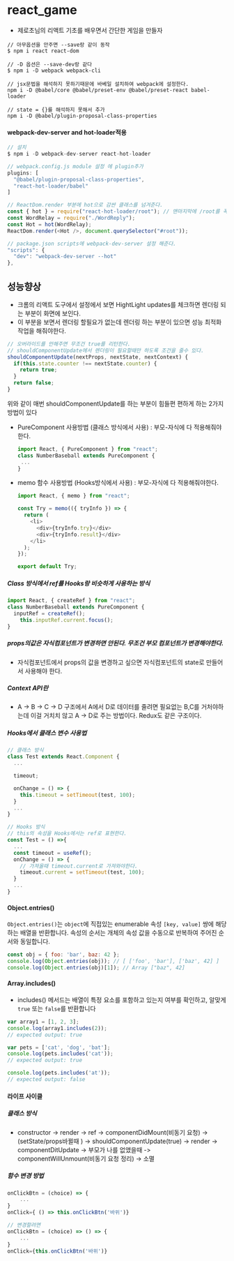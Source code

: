 # react_game

- 제로초님의 리액트 기초를 배우면서 간단한 게임을 만들자

```shell
// 아무옵션을 안주면 --save랑 같이 동작
$ npm i react react-dom

// -D 옵션은 --save-dev랑 같다
$ npm i -D webpack webpack-cli

// jsx문법을 해석하지 못하기때문에 바베일 설치하여 webpack에 설정한다.
npm i -D @babel/core @babel/preset-env @babel/preset-react babel-loader

// state = {}를 해석하지 못해서 추가
npm i -D @babel/plugin-proposal-class-properties
```

#### webpack-dev-server and hot-loader적용

```javascript
// 설치
$ npm i -D webpack-dev-server react-hot-loader

// webpack.config.js module 설정 에 plugin추가
plugins: [
  "@babel/plugin-proposal-class-properties",
  "react-hot-loader/babel"
]

// ReactDom.render 부분에 hot으로 감싼 클래스를 넘겨준다.
const { hot } = require("react-hot-loader/root"); // 맨마지막에 /root를 꼭붙여야 한다.
const WordRelay = require("./WordReply");
const Hot = hot(WordRelay);
ReactDom.render(<Hot />, document.querySelector("#root"));

// package.json scripts에 webpack-dev-server 설정 해준다.
"scripts": {
  "dev": "webpack-dev-server --hot"
},

```

## 성능향상

- 크롬의 리액트 도구에서 설정에서 보면 HightLight updates를 체크하면 렌더링 되는 부분이 화면에 보인다.
- 이 부분을 보면서 렌더링 할필요가 없는데 렌더링 하는 부분이 있으면 성능 최적화 작업을 해줘야한다.

```javascript
// 오버라이드를 안해주면 무조건 true를 리턴한다.
// shouldComponentUpdate에서 렌더링이 필요할때만 하도록 조건을 줄수 있다.
shouldComponentUpdate(nextProps, nextState, nextContext) {
  if(this.state.counter !== nextState.counter) {
    return true;
  }
  return false;
}
```

위와 같이 매번 shouldComponentUpdate를 하는 부분이 힘들편 편하게 하는 2가지 방법이 있다

- PureComponent 사용방법 (클래스 방식에서 사용) : 부모-자식에 다 적용해줘야한다.

  ```javascript
  import React, { PureComponent } from "react";
  class NumberBaseball extends PureComponent {
   ...
  }
  ```

- memo 함수 사용방법 (Hooks방식에서 사용) : 부모-자식에 다 적용해줘야한다.

  ```javascript
  import React, { memo } from "react";

  const Try = memo(({ tryInfo }) => {
    return (
      <li>
        <div>{tryInfo.try}</div>
        <div>{tryInfo.result}</div>
      </li>
    );
  });

  export default Try;
  ```

##### Class 방식에서 ref를 Hooks랑 비슷하게 사용하는 방식

```javascript
import React, { createRef } from "react";
class NumberBaseball extends PureComponent {
  inputRef = createRef();
	this.inputRef.current.focus();
}
```

##### props의값은 자식컴포넌트가 변경하면 안된다. 무조건 부모 컴포넌트가 변경해야한다.

- 자식컴포넌트에서 props의 값을 변경하고 싶으면 자식컴포넌트의 state로 만들어서 사용해야 한다.

##### Context API란

- A -> B -> C -> D 구조에서 A에서 D로 데이터를 줄려면 필요없는 B,C를 거처야하는데 이걸 거치치 않고 A -> D로 주는 방법이다. Redux도 같은 구조이다.

##### Hooks에서 클래스 변수 사용법

```javascript
// 클래스 방식
class Test extends React.Component {
  ...

  timeout;

  onChange = () => {
    this.timeout = setTimeout(test, 100);
  }
  ...
}

// Hooks 방식
// this의 속성을 Hooks에서는 ref로 표현한다.
const Test = () =>{
  ...
  const timeout = useRef();
  onChange = () => {
    // 가져올때 timeout.current로 가져와야한다.
    timeout.current = setTimeout(test, 100);
  }
  ...
}
```



#### Object.entries()

`Object.entries()`는 `object`에 직접있는 enumerable 속성 `[key, value]` 쌍에 해당하는 배열을 반환합니다. 속성의 순서는 개체의 속성 값을 수동으로 반복하여 주어진 순서와 동일합니다.

```javascript
const obj = { foo: 'bar', baz: 42 };
console.log(Object.entries(obj)); // [ ['foo', 'bar'], ['baz', 42] ]
console.log(Object.entries(obj)[1]); // Array ["baz", 42]
```



#### Array.**includes()**

- includes() 메서드는 배열이 특정 요소를 포함하고 있는지 여부를 확인하고, 알맞게 `true` 또는 `false`를 반환합니다

```javascript
var array1 = [1, 2, 3];
console.log(array1.includes(2));
// expected output: true

var pets = ['cat', 'dog', 'bat'];
console.log(pets.includes('cat'));
// expected output: true

console.log(pets.includes('at'));
// expected output: false
```



#### 라이프 사이클

##### 클래스 방식

- constructor -> render -> ref -> componentDidMount(비동기 요청)  -> (setState/props바뀔때 ) -> shouldComponentUpdate(true) -> render -> componentDitUpdate -> 부모가 나를 없앴을때 -> componentWillUnmount(비동기 요청 정리) -> 소멸

##### 함수 변경 방법 

```javascript
onClickBtn = (choice) => {
	... 
}
onClick={ () => this.onClickBtn('바위')}

// 변경할려면 
onClickBtn = (choice) => () => {
	... 
}
onClick={this.onClickBtn('바위')}
```

